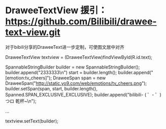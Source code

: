 # DraweeTextView 援引：https://github.com/Bilibili/drawee-text-view.git
对于bibili分享的DraweeText进一步定制，可使图文居中对齐


DraweeTextView textview = (DraweeTextView)findViewById(R.id.text);

SpannableStringBuilder builder = new SpannableStringBuilder();
builder.append("2333333\n")
start = builder.length();
builder.append("[emotion:tv_cheers]");
DraweeSpan span = new DraweeSpan("http://static.yo9.com/web/emotions/tv_cheers.png");
builder.setSpan(span, start, builder.length(), Spanned.SPAN_EXCLUSIVE_EXCLUSIVE);
builder.append("bilibili- ( ゜- ゜)つロ 乾杯~\n");

...

textview.setText(builder);
